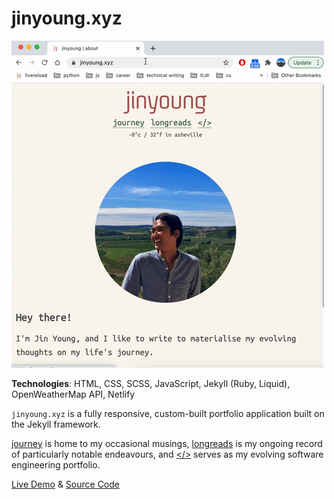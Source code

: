 # jinyoung.xyz

<a href="https://jinyoungch0i.github.io/checkedin./">
    <img src="dev/assets/images/xyz.gif" alt='jinyoung.xyz dynamic demo'>
</a>

**Technologies**: HTML, CSS, SCSS, JavaScript, Jekyll (Ruby, Liquid), OpenWeatherMap API, Netlify

`jinyoung.xyz` is a fully responsive, custom-built portfolio application built on the Jekyll framework. 

[journey](https://jinyoung.xyz/journey) is home to my occasional musings, [longreads](https://jinyoung.xyz/longreads) is my ongoing record of particularly notable endeavours, and [</>](https://jinyoung.xyz/dev) serves as my evolving software engineering portfolio.

[Live Demo](https://jinyoungch0i.github.io/) & [Source Code](https://github.com/jinyoungch0i/jinyoungchoi.github.io)
